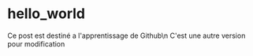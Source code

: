 # hello_world
Ce post est destiné a l'apprentissage de Github\n
C'est une autre version pour modification
